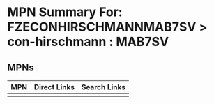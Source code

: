 



# MPN Summary For: FZECONHIRSCHMANNMAB7SV > con-hirschmann : MAB7SV

## MPNs
  

|MPN|Direct Links|Search Links|
| :--- | :--- | :--- |
||||
